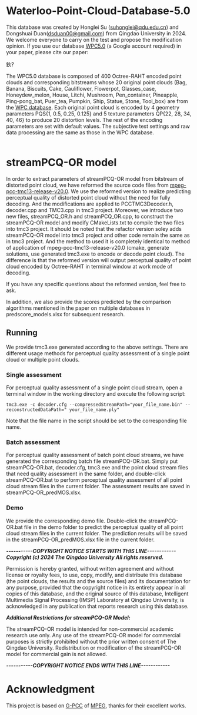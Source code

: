 # Waterloo-Point-Cloud-Database-5.0

This database was created by Honglei Su ([suhonglei@qdu.edu.cn](mailto:suhonglei@qdu.edu.cn)) and Dongshuai Duan(dsduan00@gmail.com) from Qingdao University in 2024. We welcome everyone to carry on the test and propose the modification opinion. If you use our database [WPC5.0]( https://drive.google.com/drive/folders/1WF5MHuixfaWm_TsSsv9ClIh0N7z2pXou?usp=sharing) (a Google account required) in your paper, please cite our paper:

鈥?

The WPC5.0 database is composed of 400 Octree-RAHT encoded point clouds and corresponding bitstreams whose 20 original point clouds (Bag, Banana, Biscuits, Cake, Cauliflower, Flowerpot, Glasses_case, Honeydew_melon, House, Litchi, Mushroom, Pen_container, Pineapple, Ping-pong_bat, Puer_tea, Pumpkin, Ship, Statue, Stone, Tool_box) are from the [WPC database](https://github.com/qdushl/Waterloo-Point-Cloud-Database). Each original point cloud is encoded by 4 geometry parameters PQS{1, 0.5, 0.25, 0.125} and 5 texture parameters QP{22, 28, 34, 40, 46} to produce 20 distortion levels. The rest of the encoding parameters are set with default values. The subjective test settings and raw data processing are the same as those in the WPC database.<br/><br/>

# streamPCQ-OR model

In order to extract parameters of streamPCQ-OR model from bitstream of distorted point cloud, we have reformed the source code files from [mpeg-pcc-tmc13-release-v20.0](https://github.com/MPEGGroup/mpeg-pcc-tmc13/releases/tag/release-v20.0). We use the reformed version to realize predicting perceptual quality of distorted point cloud without the need for fully decoding. And the modifications are applied to PCCTMC3Decoder.h, decoder.cpp and TMC3.cpp in tmc3 project. Moreover, we introduce two new files, streamPCQ_OR.h and streamPCQ_OR.cpp, to construct the streamPCQ-OR model and modify CMakeLists.txt to compile the two files into tmc3 project. It should be noted that the refactor version soley adds streamPCQ-OR model into tmc3 project and other code remain the same as in tmc3 project. And the method to used it is completely identical to method of application of mpeg-pcc-tmc13-release-v20.0 (cmake, generate solutions, use generated tmc3.exe to encode or decode point cloud). The difference is that the reformed version will output perceptual quality of point cloud encoded by Octree-RAHT in terminal window at work mode of decoding.

If you have any specific questions about the reformed version, feel free to ask.

In addition, we also provide the scores predicted by the comparison algorithms mentioned in the paper on multiple databases in predscore_models.xlsx for subsequent research.

## Running

We provide tmc3.exe generated according to the above settings. There are different usage methods for perceptual quality assessment of a single point cloud or multiple point clouds.

### Single assessment

For perceptual quality assessment of a single point cloud stream, open a terminal window in the working directory and execute the following script:

```console
tmc3.exe -c decoder.cfg --compressedStreamPath="your_file_name.bin" --reconstructedDataPath=" your_file_name.ply"
```

Note that the file name in the script should be set to the corresponding file name.

### Batch assessment

For perceptual quality assessment of batch point cloud streams, we have generated the corresponding batch file streamPCQ-OR.bat. Simply put streamPCQ-OR.bat, decoder.cfg, tmc3.exe and the point cloud stream files that need quality assessment in the same folder, and double-click streamPCQ-OR.bat to perform perceptual quality assessment of all point cloud stream files in the current folder. The assessment results are saved in streamPCQ-OR_predMOS.xlsx.

### Demo

We provide the corresponding demo file. Double-click the streamPCQ-OR.bat file in the demo folder to predict the perceptual quality of all point cloud stream files in the current folder. The prediction results will be saved in the streamPCQ-OR_predMOS.xlsx file in the current folder.

***-----------COPYRIGHT NOTICE STARTS WITH THIS LINE------------***
***Copyright (c) 2024 The Qingdao University All rights reserved.***

Permission is hereby granted, without written agreement and without license or royalty fees, to use, copy, modify, and distribute this database (the point clouds, the results and the source files) and its documentation for any purpose, provided that the copyright notice in its entirety appear in all copies of this database, and the original source of this database, Intelligent Multimedia Signal Processing (IMSP) Laboratory at Qingdao University, is acknowledged in any publication that reports research using this database.

***Additional Restrictions for streamPCQ-OR Model:***

The streamPCQ-OR model is intended for non-commercial academic research use only. Any use of the streamPCQ-OR model for commercial purposes is strictly prohibited without the prior written consent of The Qingdao University. Redistribution or modification of the streamPCQ-OR model for commercial gain is not allowed.

***-----------COPYRIGHT NOTICE ENDS WITH THIS LINE------------***

# Acknowledgment

This project is based on [G-PCC](https://www.mpeg.org/standards/MPEG-I/9/) of [MPEG](https://www.mpeg.org), thanks for their excellent works.
